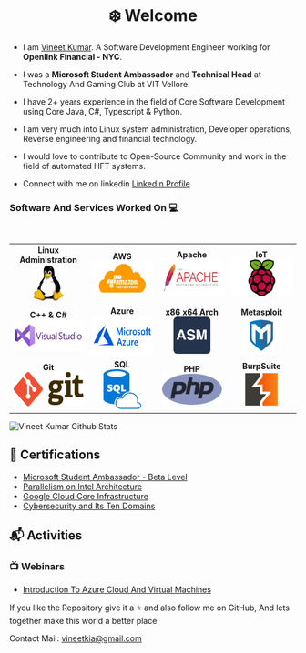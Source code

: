 <h1 align="center"> ❄️ Welcome </h1>


* I am [Vineet Kumar](https://www.linkedin.com/in/-vineet/). A Software Development Engineer working for <b>Openlink Financial - NYC</b>.

* I was a <b>Microsoft Student Ambassador</b> and <b>Technical Head</b> at Technology And Gaming Club at VIT Vellore.

* I have 2+ years experience in the field of Core Software Development using Core Java, C#, Typescript & Python.
  
* I am very much into Linux system administration, Developer operations, Reverse engineering and financial technology.
  
* I would love to contribute to Open-Source Community and work in the field of automated HFT systems.

* Connect with me on linkedin [LinkedIn Profile](https://www.linkedin.com/in/-vineet/)

### Software And Services Worked On :computer:

<br>
<table>
<tbody>
 
 
 <tr>
<td align="center" width="20%">
<span><b><center>Linux Administration</center></b></span> 
<img height=65px src="https://raw.githubusercontent.com/vineetkia/vineetkia/main/LOGO/Linux.png"> 
</td>
<td align="center" width="20%">
<span><b><center>AWS</center></b></span> 
<img height=60px src="https://raw.githubusercontent.com/vineetkia/vineetkia/main/LOGO/AWS.png"> 
</td>
<td align="center" width="20%">
<span><b><center>Apache</center></b></span> 
<img height=65px src="https://raw.githubusercontent.com/vineetkia/vineetkia/main/LOGO/Apache.png"> 
</td>
 <td align="center" width="20%">
<span><b><center>IoT</center></b></span> 
<img height=65px src="https://raw.githubusercontent.com/vineetkia/vineetkia/main/LOGO/RPI.png"> 
</td>
</tr>


<tr>
<td align="center" width="20%">
<span><b><center>C++ & C#</center></b></span> 
<img height=55px src="https://raw.githubusercontent.com/vineetkia/vineetkia/main/LOGO/Visual%20Studio.png"> 
</td>
<td align="center" width="20%">
<span><b><center>Azure</center></b></span> 
<img height=69px src="https://raw.githubusercontent.com/vineetkia/vineetkia/main/LOGO/Azure.png"> 
</td>
<td align="center" width="20%">
<span><b><center>x86 x64 Arch</center></b></span> 
<img height=65px src="https://raw.githubusercontent.com/vineetkia/vineetkia/main/LOGO/ASM.svg"> 
</td>
<td align="center" width="20%">
 <span><b><center>Metasploit</center></b></span> 
<img height=65px src="https://raw.githubusercontent.com/vineetkia/vineetkia/main/LOGO/Metasploit.png"> 
</td>
</tr>


<tr>
<td align="center" width="20%">
<span><b><center>Git</center></b></span> 
<img height=60px src="https://raw.githubusercontent.com/vineetkia/vineetkia/main/LOGO/Git.png"> 
</td>
<td align="center" width="20%">
 <span><b><center>SQL</center></b></span> 
<img height=70px src="https://raw.githubusercontent.com/vineetkia/vineetkia/main/LOGO/SQL.png"> 
</td>
<td align="center" width="20%">
<span><b><center>PHP</center></b></span> 
<img height=55px src="https://raw.githubusercontent.com/vineetkia/vineetkia/main/LOGO/PHP.png"> 
</td>
<td align="center" width="20%">
<span><b><center>BurpSuite</center></b></span> 
<img height=65px src="https://raw.githubusercontent.com/vineetkia/vineetkia/main/LOGO/BurpSuite.png"> 
</td>
</tr>


</tbody>
</table>
 
![Vineet Kumar Github Stats](https://github-readme-stats.vercel.app/api?username=vineetkia&theme=gotham&show_icons=true)
## :scroll: Certifications

- [Microsoft Student Ambassador - Beta Level](https://studentambassadors.microsoft.com/certificate/8995e659-7865-4812-8533-7c5d7b2fa2f8)
- [Parallelism on Intel Architecture](https://www.coursera.org/account/accomplishments/verify/W6L5AWMYBXJB)
- [Google Cloud Core Infrastructure](https://www.coursera.org/account/accomplishments/records/3M6GK49TTDUR) 
- [Cybersecurity and Its Ten Domains](https://www.coursera.org/account/accomplishments/verify/PHQKZPG9GRDN) 

## :mailbox_with_mail: Activities 

### :tv: Webinars
- [Introduction To Azure Cloud And Virtual Machines](https://youtu.be/RHS85A63KIE)

If you like the Repository give it a :star: and also follow me on GitHub, And lets together make this world a better place<br>

Contact Mail: [vineetkia@gmail.com](mailto:vineetkia@gmail.com)
